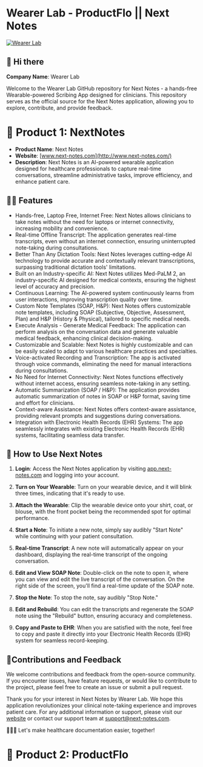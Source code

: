 # Wearer Lab - ProductFlo ||  Next Notes

[![Wearer Lab](https://wearer.xyz/images/Logo.svg)](https://wearer.xyz/) 

## 👋 Hi there 
**Company Name**: Wearer Lab

Welcome to the Wearer Lab GitHub repository for Next Notes - a hands-free Wearable-powered Scribing App designed for clinicians. This repository serves as the official source for the Next Notes application, allowing you to explore, contribute, and provide feedback.


# 🥇 Product 1: NextNotes
 
- **Product Name**: Next Notes
- **Website**: [www.next-notes.com](http://www.next-notes.com/)
- **Description**: Next Notes is an AI-powered wearable application designed for healthcare professionals to capture real-time conversations, streamline administrative tasks, improve efficiency, and enhance patient care.

## 👩‍💻 Features

- Hands-free, Laptop Free, Internet Free: Next Notes allows clinicians to take notes without the need for laptops or internet connectivity, increasing mobility and convenience.
- Real-time Offline Transcript: The application generates real-time transcripts, even without an internet connection, ensuring uninterrupted note-taking during consultations.
- Better Than Any Dictation Tools: Next Notes leverages cutting-edge AI technology to provide accurate and contextually relevant transcriptions, surpassing traditional dictation tools' limitations.
- Built on an Industry-specific AI: Next Notes utilizes Med-PaLM 2, an industry-specific AI designed for medical contexts, ensuring the highest level of accuracy and precision.
- Continuous Learning: The AI-powered system continuously learns from user interactions, improving transcription quality over time.
- Custom Note Templates (SOAP, H&P): Next Notes offers customizable note templates, including SOAP (Subjective, Objective, Assessment, Plan) and H&P (History & Physical), tailored to specific medical needs.
- Execute Analysis - Generate Medical Feedback: The application can perform analysis on the conversation data and generate valuable medical feedback, enhancing clinical decision-making.
- Customizable and Scalable: Next Notes is highly customizable and can be easily scaled to adapt to various healthcare practices and specialties.
- Voice-activated Recording and Transcription: The app is activated through voice commands, eliminating the need for manual interactions during consultations.
- No Need for Internet Connectivity: Next Notes functions effectively without internet access, ensuring seamless note-taking in any setting.
- Automatic Summarization (SOAP / H&P): The application provides automatic summarization of notes in SOAP or H&P format, saving time and effort for clinicians.
- Context-aware Assistance: Next Notes offers context-aware assistance, providing relevant prompts and suggestions during conversations.
- Integration with Electronic Health Records (EHR) Systems: The app seamlessly integrates with existing Electronic Health Records (EHR) systems, facilitating seamless data transfer.

## 🌈 How to Use Next Notes

1. **Login**: Access the Next Notes application by visiting [app.next-notes.com](http://app.next-notes.com/) and logging into your account.

2. **Turn on Your Wearable**: Turn on your wearable device, and it will blink three times, indicating that it's ready to use.

3. **Attach the Wearable**: Clip the wearable device onto your shirt, coat, or blouse, with the front pocket being the recommended spot for optimal performance.

4. **Start a Note**: To initiate a new note, simply say audibly "Start Note" while continuing with your patient consultation.

5. **Real-time Transcript**: A new note will automatically appear on your dashboard, displaying the real-time transcript of the ongoing conversation.

6. **Edit and View SOAP Note**: Double-click on the note to open it, where you can view and edit the live transcript of the conversation. On the right side of the screen, you'll find a real-time update of the SOAP note.

7. **Stop the Note**: To stop the note, say audibly "Stop Note."

8. **Edit and Rebuild**: You can edit the transcripts and regenerate the SOAP note using the "Rebuild" button, ensuring accuracy and completeness.

9. **Copy and Paste to EHR**: When you are satisfied with the note, feel free to copy and paste it directly into your Electronic Health Records (EHR) system for seamless record-keeping.

## 🍿Contributions and Feedback

We welcome contributions and feedback from the open-source community. If you encounter issues, have feature requests, or would like to contribute to the project, please feel free to create an issue or submit a pull request.

Thank you for your interest in Next Notes by Wearer Lab. We hope this application revolutionizes your clinical note-taking experience and improves patient care. For any additional information or support, please visit our [website](http://www.next-notes.com/) or contact our support team at support@next-notes.com.

🧑🏾‍⚕️ Let's make healthcare documentation easier, together!

# 🥈 Product 2: ProductFlo
